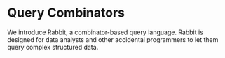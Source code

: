 Query Combinators
=================

We introduce Rabbit, a combinator-based query language.  Rabbit is designed for
data analysts and other accidental programmers to let them query complex
structured data.

